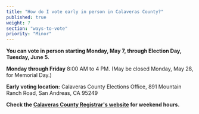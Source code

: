 ```yaml
---
title: "How do I vote early in person in Calaveras County?"
published: true
weight: 7
section: "ways-to-vote"
priority: "Minor"
---
```


**You can vote in person starting Monday, May 7, through Election Day, Tuesday, June 5.**    

**Monday through Friday** 8:00 AM to 4 PM. (May be closed Monday, May 28, for Memorial Day.)  

**Early voting location:** Calaveras County Elections Office, 891 Mountain Ranch Road, San Andreas, CA 95249

**Check the [Calaveras County Registrar's website](https://www.acvote.org/index) for weekend hours.**  
